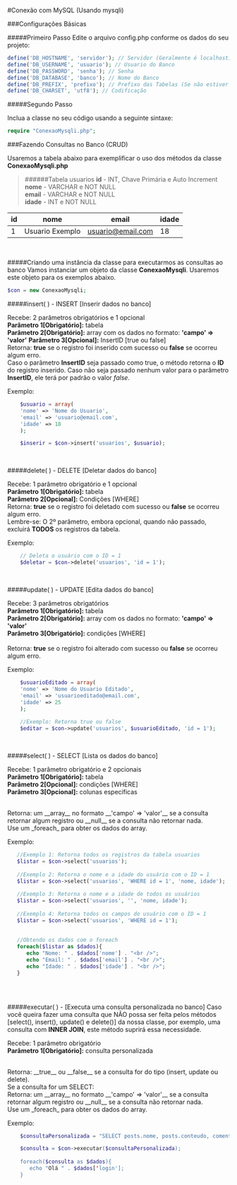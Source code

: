 
#Conexão com MySQL (Usando mysqli)

###Configurações Básicas

#####Primeiro Passo
Edite o arquivo config.php conforme os dados do seu projeto:

```php
define('DB_HOSTNAME', 'servidor'); // Servidor (Geralmente é localhost)
define('DB_USERNAME', 'usuario'); // Usuario do Banco
define('DB_PASSWORD', 'senha'); // Senha
define('DB_DATABASE', 'banco'); // Nome do Banco
define('DB_PREFIX', 'prefixo'); // Prefixo das Tabelas (Se não estiver usando prefixo, deixe como null)
define('DB_CHARSET', 'utf8'); // Codificação

```



#####Segundo Passo

Inclua a classe no seu código usando a seguinte sintaxe:
```php
require "ConexaoMysqli.php";
```


###Fazendo Consultas no Banco (CRUD)<br />

Usaremos a tabela abaixo para exemplificar o uso dos métodos da classe __ConexaoMysqli.php__
<br />

>######Tabela usuarios
__id__ - INT, Chave Primária e Auto Increment<br />
__nome__ - VARCHAR e NOT NULL<br />
__email__ - VARCHAR e NOT NULL<br />
__idade__ - INT e NOT NULL<br />


id            | nome            | email              | idade
------------- | ----------------|--------------------|--------
 1            | Usuario Exemplo | usuario@email.com  | 18

<br />

#####Criando uma instância da classe para executarmos as consultas ao banco
Vamos instanciar um objeto da classe __ConexaoMysqli__. Usaremos este objeto para os exemplos abaixo.

```php
$con = new ConexaoMysqli;
```

#####insert( ) - INSERT [Inserir dados no banco]

Recebe: 2 parâmetros obrigatórios e 1 opcional<br />
__Parâmetro 1[Obrigatório]:__ tabela<br />
__Parâmetro 2[Obrigatório]:__ array com os dados no formato: __'campo' => 'valor'__
__Parâmetro 3[Opcional]:__ InsertID [true ou false]
<br />
Retorna: __true__ se o registro foi inserido com sucesso ou __false__ se ocorreu algum erro.<br />
Caso o parâmetro __InsertID__ seja passado como true, o método retorna o __ID__ do registro inserido. Caso não seja passado nenhum valor para o parâmetro __InsertID__, ele terá por padrão o valor _false_.

Exemplo:


```php
    $usuario = array(
    'nome' => 'Nome do Usuario',
    'email' => 'usuario@email.com',
    'idade' => 18
    );

    $inserir = $con->insert('usuarios', $usuario);
```

<br />

#####delete( ) - DELETE [Deletar dados do banco]

Recebe: 1 parâmetro obrigatório e 1 opcional<br />
__Parâmetro 1[Obrigatório]:__ tabela<br />
__Parâmetro 2[Opcional]:__ Condições [WHERE]
<br />
Retorna: __true__ se o registro foi deletado com sucesso ou __false__ se ocorreu algum erro.<br />
Lembre-se: O 2º parâmetro, embora opcional, quando não passado, excluirá __TODOS__ os registros da tabela.



Exemplo:

```php
    // Deleta o usuário com o ID = 1
    $deletar = $con->delete('usuarios', 'id = 1');
```

<br />

#####update( ) - UPDATE [Edita dados do banco]

Recebe: 3 parâmetros obrigatórios<br />
__Parâmetro 1[Obrigatório]:__ tabela<br />
__Parâmetro 2[Obrigatório]:__ array com os dados no formato: __'campo' => 'valor'__ <br />
__Parâmetro 3[Obrigatório]:__ condições [WHERE] <br />
<br />
Retorna: __true__ se o registro foi alterado com sucesso ou __false__ se ocorreu algum erro.<br />

Exemplo:

```php
    $usuarioEditado = array(
    'nome' => 'Nome do Usuario Editado',
    'email' => 'usuarioeditado@email.com',
    'idade' => 25
    );
    
    //Exemplo: Retorna true ou false
    $editar = $con->update('usuarios', $usuarioEditado, 'id = 1'); 
```


<br />

#####select( ) - SELECT [Lista os dados do banco]

Recebe: 1 parâmetro obrigatório e 2 opcionais<br />
__Parâmetro 1[Obrigatório]:__ tabela<br />
__Parâmetro 2[Opcional]:__ condições [WHERE] <br />
__Parâmetro 3[Opcional]:__ colunas específicas <br />

<br />
Retorna: um __array__ no formato __'campo' => 'valor'__ se a consulta retornar algum registro ou __null__ se a consulta não retornar nada.<br />
Use um _foreach_ para obter os dados do array.

Exemplo:

```php
   //Exemplo 1: Retorna todos os registros da tabela usuarios
   $listar = $con->select('usuarios');
   
   //Exemplo 2: Retorna o nome e a idade do usuário com o ID = 1
   $listar = $con->select('usuarios', 'WHERE id = 1', 'nome, idade');
   
   //Exemplo 3: Retorna o nome e a idade de todos os usuários
   $listar = $con->select('usuarios', '', 'nome, idade');
   
   //Exemplo 4: Retorna todos os campos do usuário com o ID = 1
   $listar = $con->select('usuarios', 'WHERE id = 1');
   
   
   //Obtendo os dados com o foreach
   foreach($listar as $dados){
      echo "Nome: " . $dados['nome'] . "<br />";
      echo "Email: " . $dados['email'] . "<br />";
      echo "Idade: " . $dados['idade'] . "<br />";
   }
   
```

<br />

#####executar( ) - [Executa uma consulta personalizada no banco]
Caso você queira fazer uma consulta que NÃO possa ser feita pelos métodos [select(), insert(), update() e delete()] da nossa classe, por exemplo, uma consulta com __INNER JOIN__, este método suprirá essa necessidade.

Recebe: 1 parâmetro obrigatório<br />
__Parâmetro 1[Obrigatório]:__ consulta personalizada<br />

<br />
Retorna: __true__ ou __false__ se a consulta for do tipo (insert, update ou delete).<br />
Se a consulta for um SELECT: <br />
Retorna: um __array__ no formato __'campo' => 'valor'__ se a consulta retornar algum registro ou __null__ se a consulta não retornar nada.<br />
Use um _foreach_ para obter os dados do array.

Exemplo:

```php
    $consultaPersonalizada = "SELECT posts.nome, posts.conteudo, comentarios.comentario FROM posts INNER JOIN comentarios ON posts.id = comentarios.idPost;

    $consulta = $con->executar($consultaPersonalizada);
    
    foreach($consulta as $dados){
       echo "Olá " . $dados['login'];
    }
```
